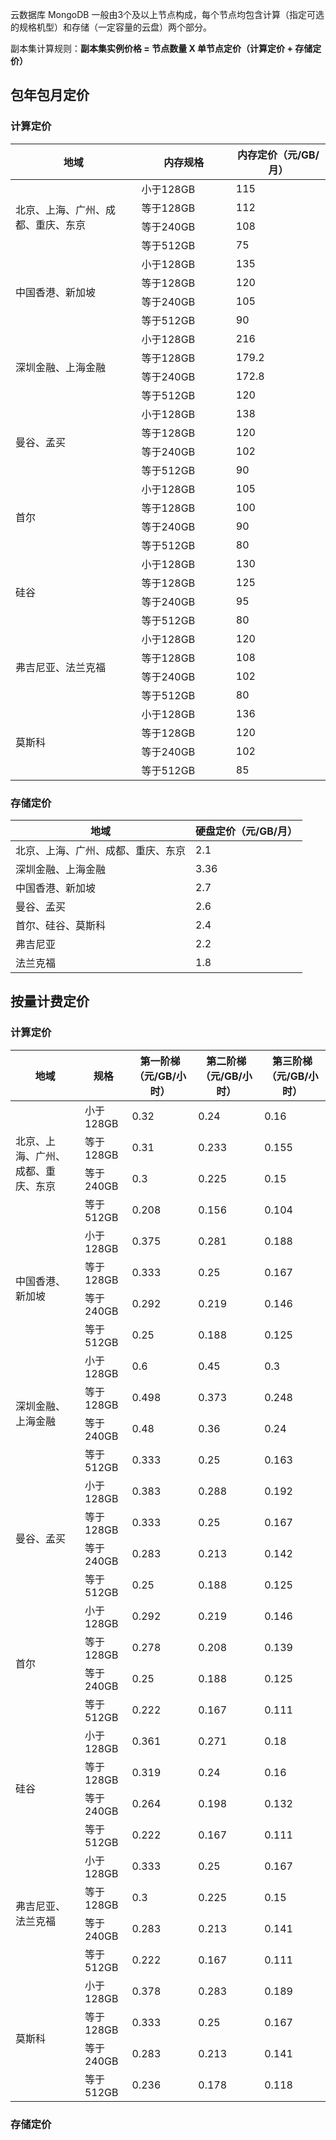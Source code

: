 云数据库 MongoDB 一般由3个及以上节点构成，每个节点均包含计算（指定可选的规格机型）和存储（一定容量的云盘）两个部分。

副本集计算规则：**副本集实例价格 = 节点数量 X 单节点定价（计算定价 + 存储定价）**

## 包年包月定价
### 计算定价
<table>
<thead>
<tr>
<th width=40%>地域</th>
<th width=30%>内存规格</th>
<th>内存定价（元/GB/月）</th>
</tr>
</thead>
<tbody><tr>
<td rowspan=4>北京、上海、广州、成都、重庆、东京</td>
<td>小于128GB</td>
<td>115</td>
</tr>
<tr>
<td>等于128GB</td>
<td>112</td>
</tr>
<tr>
<td>等于240GB</td>
<td>108</td>
</tr>
<tr>
<td>等于512GB</td>
<td>75</td>
</tr>
<tr>
<td rowspan=4>中国香港、新加坡</td>
<td>小于128GB</td>
<td>135</td>
</tr>
<tr>
<td>等于128GB</td>
<td>120</td>
</tr>
<tr>
<td>等于240GB</td>
<td>105</td>
</tr>
<tr>
<td>等于512GB</td>
<td>90</td>
</tr>
<tr>
<td rowspan=4>深圳金融、上海金融</td>
<td>小于128GB</td>
<td>216</td>
</tr>
<tr>
<td>等于128GB</td>
<td>179.2</td>
</tr>
<tr>
<td>等于240GB</td>
<td>172.8</td>
</tr>
<tr>
<td>等于512GB</td>
<td>120</td>
</tr>
<tr>
<td rowspan=4>曼谷、孟买</td>
<td>小于128GB</td>
<td>138</td>
</tr>
<tr>
<td>等于128GB</td>
<td>120</td>
</tr>
<tr>
<td>等于240GB</td>
<td>102</td>
</tr>
<tr>
<td>等于512GB</td>
<td>90</td>
</tr>
<tr>
<td rowspan=4>首尔</td>
<td>小于128GB</td>
<td>105</td>
</tr>
<tr>
<td>等于128GB</td>
<td>100</td>
</tr>
<tr>
<td>等于240GB</td>
<td>90</td>
</tr>
<tr>
<td>等于512GB</td>
<td>80</td>
</tr>
<tr>
<td rowspan=4>硅谷</td>
<td>小于128GB</td>
<td>130</td>
</tr>
<tr>
<td>等于128GB</td>
<td>125</td>
</tr>
<tr>
<td>等于240GB</td>
<td>95</td>
</tr>
<tr>
<td>等于512GB</td>
<td>80</td>
</tr>
<tr>
<td rowspan=4>弗吉尼亚、法兰克福</td>
<td>小于128GB</td>
<td>120</td>
</tr>
<tr>
<td>等于128GB</td>
<td>108</td>
</tr>
<tr>
<td>等于240GB</td>
<td>102</td>
</tr>
<tr>
<td>等于512GB</td>
<td>80</td>
</tr>
<tr>
<td rowspan=4>莫斯科</td>
<td>小于128GB</td>
<td>136</td>
</tr>
<tr>
<td>等于128GB</td>
<td>120</td>
</tr>
<tr>
<td>等于240GB</td>
<td>102</td>
</tr>
<tr>
<td>等于512GB</td>
<td>85</td>
</tr>
</tbody></table>


### 存储定价
     
| 地域                                  | 硬盘定价（元/GB/月） |
| ---------------------------------- | ----------------------- |
| 北京、上海、广州、成都、重庆、东京 | 2.1                     |
| 深圳金融、上海金融            | 3.36                    |
| 中国香港、新加坡               | 2.7                     |
| 曼谷、孟买                        | 2.6                     |
| 首尔、硅谷、莫斯科            | 2.4                     |
| 弗吉尼亚                           | 2.2                     |
| 法兰克福                           | 1.8                     |

## 按量计费定价
### 计算定价
<table>
<thead>
<tr>
<th width=22%>地域</th>
<th width=15%>规格</th>
<th width=21%>第一阶梯（元/GB/小时）</th>
<th width=21%>第二阶梯（元/GB/小时）</th>
<th width=21%>第三阶梯（元/GB/小时）</th>
</tr>
</thead>
<tbody><tr>
<td rowspan = "4">北京、上海、广州、成都、重庆、东京</td>
<td>小于128GB</td>
<td>0.32</td>
<td>0.24</td>
<td>0.16</td>
</tr>
<tr>
<td>等于128GB</td>
<td>0.31</td>
<td>0.233</td>
<td>0.155</td>
</tr>
<tr>
<td>等于240GB</td>
<td>0.3</td>
<td>0.225</td>
<td>0.15</td>
</tr>
<tr>
<td>等于512GB</td>
<td>0.208</td>
<td>0.156</td>
<td>0.104</td>
</tr>
<tr>
<td  rowspan = "4">中国香港、新加坡</td>
<td>小于128GB</td>
<td>0.375</td>
<td>0.281</td>
<td>0.188</td>
</tr>
<tr>
<td>等于128GB</td>
<td>0.333</td>
<td>0.25</td>
<td>0.167</td>
</tr>
<tr>
<td>等于240GB</td>
<td>0.292</td>
<td>0.219</td>
<td>0.146</td>
</tr>
<tr>
<td>等于512GB</td>
<td>0.25</td>
<td>0.188</td>
<td>0.125</td>
</tr>
<tr>
<td  rowspan = "4">深圳金融、上海金融</td>
<td>小于128GB</td>
<td>0.6</td>
<td>0.45</td>
<td>0.3</td>
</tr>
<tr>
<td>等于128GB</td>
<td>0.498</td>
<td>0.373</td>
<td>0.248</td>
</tr>
<tr>
<td>等于240GB</td>
<td>0.48</td>
<td>0.36</td>
<td>0.24</td>
</tr>
<tr>
<td>等于512GB</td>
<td>0.333</td>
<td>0.25</td>
<td>0.163</td>
</tr>
<tr>
<td  rowspan = "4">曼谷、孟买</td>
<td>小于128GB</td>
<td>0.383</td>
<td>0.288</td>
<td>0.192</td>
</tr>
<tr>
<td>等于128GB</td>
<td>0.333</td>
<td>0.25</td>
<td>0.167</td>
</tr>
<tr>
<td>等于240GB</td>
<td>0.283</td>
<td>0.213</td>
<td>0.142</td>
</tr>
<tr>
<td>等于512GB</td>
<td>0.25</td>
<td>0.188</td>
<td>0.125</td>
</tr>
<tr>
<td  rowspan = "4">首尔</td>
<td>小于128GB</td>
<td>0.292</td>
<td>0.219</td>
<td>0.146</td>
</tr>
<tr>
<td>等于128GB</td>
<td>0.278</td>
<td>0.208</td>
<td>0.139</td>
</tr>
<tr>
<td>等于240GB</td>
<td>0.25</td>
<td>0.188</td>
<td>0.125</td>
</tr>
<tr>
<td>等于512GB</td>
<td>0.222</td>
<td>0.167</td>
<td>0.111</td>
</tr>
<tr>
<td  rowspan = "4">硅谷</td>
<td>小于128GB</td>
<td>0.361</td>
<td>0.271</td>
<td>0.18</td>
</tr>
<tr>
<td>等于128GB</td>
<td>0.319</td>
<td>0.24</td>
<td>0.16</td>
</tr>
<tr>
<td>等于240GB</td>
<td>0.264</td>
<td>0.198</td>
<td>0.132</td>
</tr>
<tr>
<td>等于512GB</td>
<td>0.222</td>
<td>0.167</td>
<td>0.111</td>
</tr>
<tr>
<td  rowspan = "4">弗吉尼亚、法兰克福</td>
<td>小于128GB</td>
<td>0.333</td>
<td>0.25</td>
<td>0.167</td>
</tr>
<tr>
<td>等于128GB</td>
<td>0.3</td>
<td>0.225</td>
<td>0.15</td>
</tr>
<tr>
<td>等于240GB</td>
<td>0.283</td>
<td>0.213</td>
<td>0.141</td>
</tr>
<tr>
<td>等于512GB</td>
<td>0.222</td>
<td>0.167</td>
<td>0.111</td>
</tr>
<tr>
<td  rowspan = "4">莫斯科</td>
<td>小于128GB</td>
<td>0.378</td>
<td>0.283</td>
<td>0.189</td>
</tr>
<tr>
<td>等于128GB</td>
<td>0.333</td>
<td>0.25</td>
<td>0.167</td>
</tr>
<tr>
<td>等于240GB</td>
<td>0.283</td>
<td>0.213</td>
<td>0.141</td>
</tr>
<tr>
<td>等于512GB</td>
<td>0.236</td>
<td>0.178</td>
<td>0.118</td>
</tr>
</tbody></table>

### 存储定价
